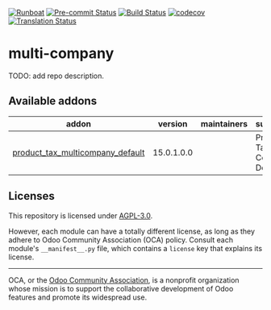 
[![Runboat](https://img.shields.io/badge/runboat-Try%20me-875A7B.png)](https://runboat.odoo-community.org/builds?repo=OCA/multi-company&target_branch=15.0)
[![Pre-commit Status](https://github.com/OCA/multi-company/actions/workflows/pre-commit.yml/badge.svg?branch=15.0)](https://github.com/OCA/multi-company/actions/workflows/pre-commit.yml?query=branch%3A15.0)
[![Build Status](https://github.com/OCA/multi-company/actions/workflows/test.yml/badge.svg?branch=15.0)](https://github.com/OCA/multi-company/actions/workflows/test.yml?query=branch%3A15.0)
[![codecov](https://codecov.io/gh/OCA/multi-company/branch/15.0/graph/badge.svg)](https://codecov.io/gh/OCA/multi-company)
[![Translation Status](https://translation.odoo-community.org/widgets/multi-company-15-0/-/svg-badge.svg)](https://translation.odoo-community.org/engage/multi-company-15-0/?utm_source=widget)

<!-- /!\ do not modify above this line -->

# multi-company

TODO: add repo description.

<!-- /!\ do not modify below this line -->

<!-- prettier-ignore-start -->

[//]: # (addons)

Available addons
----------------
addon | version | maintainers | summary
--- | --- | --- | ---
[product_tax_multicompany_default](product_tax_multicompany_default/) | 15.0.1.0.0 |  | Product Tax Multi Company Default

[//]: # (end addons)

<!-- prettier-ignore-end -->

## Licenses

This repository is licensed under [AGPL-3.0](LICENSE).

However, each module can have a totally different license, as long as they adhere to Odoo Community Association (OCA)
policy. Consult each module's `__manifest__.py` file, which contains a `license` key
that explains its license.

----
OCA, or the [Odoo Community Association](http://odoo-community.org/), is a nonprofit
organization whose mission is to support the collaborative development of Odoo features
and promote its widespread use.
